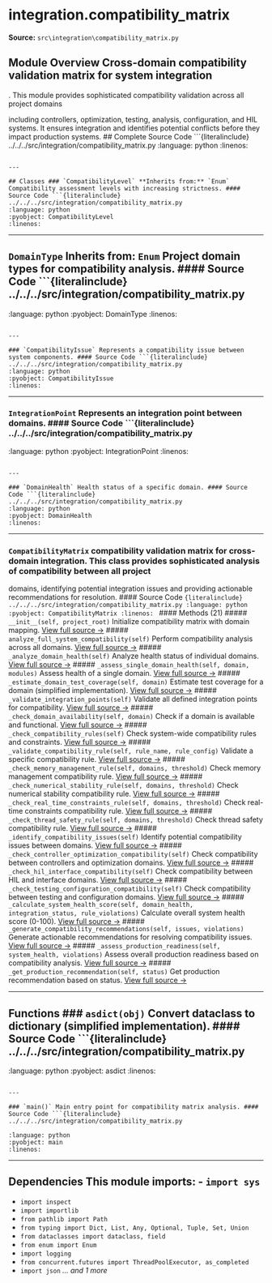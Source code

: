 # integration.compatibility_matrix

**Source:** `src\integration\compatibility_matrix.py`

## Module Overview Cross-domain compatibility validation matrix for system integration

. This module provides sophisticated compatibility validation across all project domains


including controllers, optimization, testing, analysis, configuration, and HIL systems.
It ensures integration and identifies potential conflicts before they impact
production systems. ## Complete Source Code ```{literalinclude} ../../../src/integration/compatibility_matrix.py
:language: python
:linenos:
```

---

## Classes ### `CompatibilityLevel` **Inherits from:** `Enum` Compatibility assessment levels with increasing strictness. #### Source Code ```{literalinclude} ../../../src/integration/compatibility_matrix.py
:language: python
:pyobject: CompatibilityLevel
:linenos:
```

---

## `DomainType` **Inherits from:** `Enum` Project domain types for compatibility analysis. #### Source Code ```{literalinclude} ../../../src/integration/compatibility_matrix.py

:language: python
:pyobject: DomainType
:linenos:
```

---

### `CompatibilityIssue` Represents a compatibility issue between system components. #### Source Code ```{literalinclude} ../../../src/integration/compatibility_matrix.py
:language: python
:pyobject: CompatibilityIssue
:linenos:
```

---

### `IntegrationPoint` Represents an integration point between domains. #### Source Code ```{literalinclude} ../../../src/integration/compatibility_matrix.py

:language: python
:pyobject: IntegrationPoint
:linenos:
```

---

### `DomainHealth` Health status of a specific domain. #### Source Code ```{literalinclude} ../../../src/integration/compatibility_matrix.py
:language: python
:pyobject: DomainHealth
:linenos:
```

---

### `CompatibilityMatrix` compatibility validation matrix for cross-domain integration. This class provides sophisticated analysis of compatibility between all project

domains, identifying potential integration issues and providing actionable
recommendations for resolution. #### Source Code ```{literalinclude} ../../../src/integration/compatibility_matrix.py
:language: python
:pyobject: CompatibilityMatrix
:linenos:
``` #### Methods (21) ##### `__init__(self, project_root)` Initialize compatibility matrix with domain mapping. [View full source →](#method-compatibilitymatrix-__init__) ##### `analyze_full_system_compatibility(self)` Perform compatibility analysis across all domains. [View full source →](#method-compatibilitymatrix-analyze_full_system_compatibility) ##### `_analyze_domain_health(self)` Analyze health status of individual domains. [View full source →](#method-compatibilitymatrix-_analyze_domain_health) ##### `_assess_single_domain_health(self, domain, modules)` Assess health of a single domain. [View full source →](#method-compatibilitymatrix-_assess_single_domain_health) ##### `_estimate_domain_test_coverage(self, domain)` Estimate test coverage for a domain (simplified implementation). [View full source →](#method-compatibilitymatrix-_estimate_domain_test_coverage) ##### `_validate_integration_points(self)` Validate all defined integration points for compatibility. [View full source →](#method-compatibilitymatrix-_validate_integration_points) ##### `_check_domain_availability(self, domain)` Check if a domain is available and functional. [View full source →](#method-compatibilitymatrix-_check_domain_availability) ##### `_check_compatibility_rules(self)` Check system-wide compatibility rules and constraints. [View full source →](#method-compatibilitymatrix-_check_compatibility_rules) ##### `_validate_compatibility_rule(self, rule_name, rule_config)` Validate a specific compatibility rule. [View full source →](#method-compatibilitymatrix-_validate_compatibility_rule) ##### `_check_memory_management_rule(self, domains, threshold)` Check memory management compatibility rule. [View full source →](#method-compatibilitymatrix-_check_memory_management_rule) ##### `_check_numerical_stability_rule(self, domains, threshold)` Check numerical stability compatibility rule. [View full source →](#method-compatibilitymatrix-_check_numerical_stability_rule) ##### `_check_real_time_constraints_rule(self, domains, threshold)` Check real-time constraints compatibility rule. [View full source →](#method-compatibilitymatrix-_check_real_time_constraints_rule) ##### `_check_thread_safety_rule(self, domains, threshold)` Check thread safety compatibility rule. [View full source →](#method-compatibilitymatrix-_check_thread_safety_rule) ##### `_identify_compatibility_issues(self)` Identify potential compatibility issues between domains. [View full source →](#method-compatibilitymatrix-_identify_compatibility_issues) ##### `_check_controller_optimization_compatibility(self)` Check compatibility between controllers and optimization domains. [View full source →](#method-compatibilitymatrix-_check_controller_optimization_compatibility) ##### `_check_hil_interface_compatibility(self)` Check compatibility between HIL and interface domains. [View full source →](#method-compatibilitymatrix-_check_hil_interface_compatibility) ##### `_check_testing_configuration_compatibility(self)` Check compatibility between testing and configuration domains. [View full source →](#method-compatibilitymatrix-_check_testing_configuration_compatibility) ##### `_calculate_system_health_score(self, domain_health, integration_status, rule_violations)` Calculate overall system health score (0-100). [View full source →](#method-compatibilitymatrix-_calculate_system_health_score) ##### `_generate_compatibility_recommendations(self, issues, violations)` Generate actionable recommendations for resolving compatibility issues. [View full source →](#method-compatibilitymatrix-_generate_compatibility_recommendations) ##### `_assess_production_readiness(self, system_health, violations)` Assess overall production readiness based on compatibility analysis. [View full source →](#method-compatibilitymatrix-_assess_production_readiness) ##### `_get_production_recommendation(self, status)` Get production recommendation based on status. [View full source →](#method-compatibilitymatrix-_get_production_recommendation)

---

## Functions ### `asdict(obj)` Convert dataclass to dictionary (simplified implementation). #### Source Code ```{literalinclude} ../../../src/integration/compatibility_matrix.py
:language: python
:pyobject: asdict
:linenos:
```

---

### `main()` Main entry point for compatibility matrix analysis. #### Source Code ```{literalinclude} ../../../src/integration/compatibility_matrix.py

:language: python
:pyobject: main
:linenos:
```

---

## Dependencies This module imports: - `import sys`
- `import inspect`
- `import importlib`
- `from pathlib import Path`
- `from typing import Dict, List, Any, Optional, Tuple, Set, Union`
- `from dataclasses import dataclass, field`
- `from enum import Enum`
- `import logging`
- `from concurrent.futures import ThreadPoolExecutor, as_completed`
- `import json` *... and 1 more*
